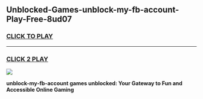 
## Unblocked-Games-unblock-my-fb-account-Play-Free-8ud07
<h3>
<a href="https://premium76.site?title=unblock-my-fb-account&ref=18A1">CLICK TO PLAY</a></h3>
<hr>

<h3>
<a href="https://premium76.site?title=unblock-my-fb-account&ref=18A1">CLICK 2 PLAY</a>
  
</h3>

<a href="https://premium76.site?title=unblock-my-fb-account&ref=18A1"><img src="https://clearcache.store/games.png"></a>


**unblock-my-fb-account games unblocked: Your Gateway to Fun and Accessible Online Gaming**
